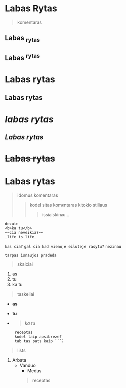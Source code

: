 # Labas Rytas
>komentaras
## Labas <sub>rytas</sub>
## Labas <sup>rytas</sup> 
# **Labas rytas**
## <b>Labas rytas</b>
# *labas rytas*
## <i>Labas rytas</i>
# ~~Labas rytas~~
# Labas rytas
>idomus komentaras
>>kodel sitas komentaras kitokio stiliaus
>>> issiaiskinau...
```
dezute
<b>ka tu</b>
~~cia neveikia?~~
_life is life_
```
`
kas cia?
`
`
gal cia kad vienoje eiluteje rasytu?
`
`
nezinau
`

`
tarpas isnaujos pradeda
`
>skaiciai
 1. as
 2. tu
 3. ka tu
 >taskeliai
 - <b>as
 * tu</b>
 + ><i>ka tu</i>

        receptas
        kodel taip apsibreze?
        tab tas pats kaip ```? 
>lists
 1. Arbata
    - Vanduo
        - Medus
        >receptas

